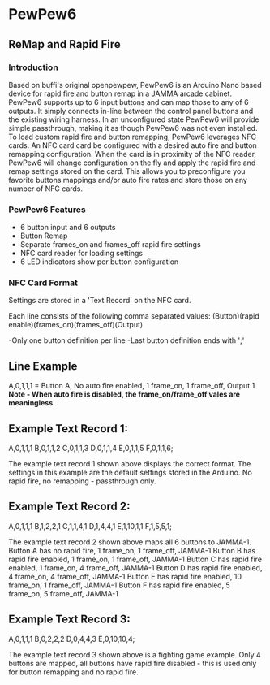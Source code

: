 # PewPew6
## ReMap and Rapid Fire
### Introduction

Based on buffi's original openpewpew, PewPew6 is an Arduino Nano based device for rapid fire and button remap in a JAMMA arcade cabinet. PewPew6 supports up to 6 input buttons and can map those to any of 6 outputs. It simply connects in-line between the control panel buttons and the existing wiring harness. In an unconfigured state PewPew6 will provide simple passthrough, making it as though PewPew6 was not even installed. To load custom rapid fire and button remapping, PewPew6 leverages NFC cards. An NFC card card be configured with a desired auto fire and button remapping configuration. When the card is in proximity of the NFC reader, PewPew6 will change configuration on the fly and apply the rapid fire and remap settings stored on the card. This allows you to preconfigure you favorite buttons mappings and/or auto fire rates and store those on any number of NFC cards. 

### PewPew6 Features

- 6 button input and 6 outputs
- Button Remap
- Separate frames_on and frames_off rapid fire settings
- NFC card reader for loading settings
- 6 LED indicators show per button configuration


### NFC Card Format

Settings are stored in a 'Text Record' on the NFC card. 

Each line consists of the following comma separated values:
(Button)(rapid enable)(frames_on)(frames_off)(Output)

-Only one button definition per line
-Last button definition ends with ';'

Line Example
-------
A,0,1,1,1 = Button A, No auto fire enabled, 1 frame_on, 1 frame_off, Output 1
**Note - When auto fire is disabled, the frame_on/frame_off vales are meaningless**


Example Text Record 1:
--------------------
A,0,1,1,1
B,0,1,1,2
C,0,1,1,3
D,0,1,1,4
E,0,1,1,5
F,0,1,1,6;


The example text record 1 shown above displays the correct format. The settings in this example are the default settings stored in the Arduino. No rapid fire, no remapping - passthrough only. 


Example Text Record 2:
--------------------
A,0,1,1,1
B,1,2,2,1
C,1,1,4,1
D,1,4,4,1
E,1,10,1,1
F,1,5,5,1;

The example text record 2 shown above maps all 6 buttons to JAMMA-1. 
Button A has no rapid fire, 1 frame_on, 1 frame_off, JAMMA-1
Button B has rapid fire enabled, 1 frame_on, 1 frame_off, JAMMA-1
Button C has rapid fire enabled, 1 frame_on, 4 frame_off, JAMMA-1
Button D has rapid fire enabled, 4 frame_on, 4 frame_off, JAMMA-1
Button E has rapid fire enabled, 10 frame_on, 1 frame_off, JAMMA-1
Button F has rapid fire enabled, 5 frame_on, 5 frame_off, JAMMA-1


Example Text Record 3:
--------------------
A,0,1,1,1
B,0,2,2,2
D,0,4,4,3
E,0,10,10,4;

The example text record 3 shown above is a fighting game example. 
Only 4 buttons are mapped, all buttons have rapid fire disabled - this is used only for button remapping and no rapid fire.